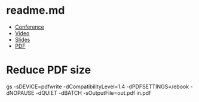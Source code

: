 # readme.md

* [Conference]()
* [Video]()
* [Slides]()
* [PDF]()


# Reduce PDF size

gs -sDEVICE=pdfwrite -dCompatibilityLevel=1.4 -dPDFSETTINGS=/ebook -dNOPAUSE -dQUIET -dBATCH -sOutputFile=out.pdf in.pdf
